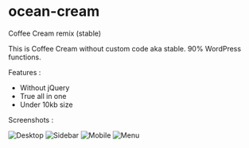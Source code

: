 # ocean-cream
Coffee Cream remix (stable)

This is Coffee Cream without custom code aka stable. 90% WordPress functions. 

Features :

- Without jQuery
- True all in one
- Under 10kb size

Screenshots :

![Desktop](https://imgur.com/89yjw8Tl.png "Desktop")
![Sidebar](https://imgur.com/5WMrvxcl.png "Sidebar")
![Mobile](https://i.imgur.com/8v4i4jx.png  "Mobile")
![Menu](https://i.imgur.com/Vat2xVy.png    "Menu")
